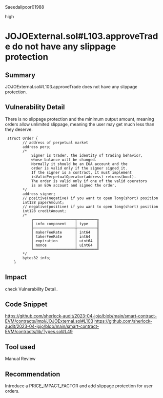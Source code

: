 Saeedalipoor01988

high

# JOJOExternal.sol#L103.approveTrade do not have any slippage protection

## Summary
JOJOExternal.sol#L103.approveTrade does not have any slippage protection.

## Vulnerability Detail
There is no slippage protection and the minimum output amount, meaning orders allow unlimited slippage, meaning the user may get much less than they deserve. 

```solidity
 struct Order {
        // address of perpetual market
        address perp;
        /*
            Signer is trader, the identity of trading behavior,
            whose balance will be changed.
            Normally it should be an EOA account and the 
            order is valid only if the signer signed it.
            If the signer is a contract, it must implement
            isValidPerpetualOperator(address) returns(bool).
            The order is valid only if one of the valid operators
            is an EOA account and signed the order.
        */
        address signer;
        // positive(negative) if you want to open long(short) position
        int128 paperAmount;
        // negative(positive) if you want to open long(short) position
        int128 creditAmount;
        /*
            ╔═══════════════════╤═════════╗
            ║ info component    │ type    ║
            ╟───────────────────┼─────────╢
            ║ makerFeeRate      │ int64   ║
            ║ takerFeeRate      │ int64   ║
            ║ expiration        │ uint64  ║
            ║ nonce             │ uint64  ║
            ╚═══════════════════╧═════════╝
        */
        bytes32 info;
    }
```

## Impact
check Vulnerability Detail.

## Code Snippet
https://github.com/sherlock-audit/2023-04-jojo/blob/main/smart-contract-EVM/contracts/impl/JOJOExternal.sol#L103
https://github.com/sherlock-audit/2023-04-jojo/blob/main/smart-contract-EVM/contracts/lib/Types.sol#L49

## Tool used
Manual Review

## Recommendation
Introduce a PRICE_IMPACT_FACTOR and add slippage protection for user orders.
